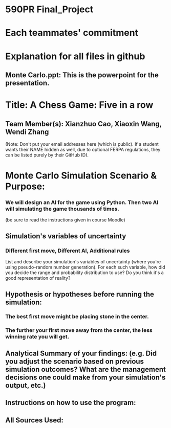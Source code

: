 # 590PR Final_Project

# Each teammates' commitment

# Explanation for all files in github
## Monte Carlo.ppt: This is the powerpoint for the presentation.


# Title: A Chess Game: Five in a row

## Team Member(s): Xianzhuo Cao, Xiaoxin Wang, Wendi Zhang

(Note: Don't put your email addresses here (which is public).  If a student wants their NAME hidden as well, due to optional FERPA regulations, they can be listed purely by their GitHub ID).

# Monte Carlo Simulation Scenario & Purpose: 
### We will design an AI for the game using Python. Then two AI will simulating the game thousands of times.

(be sure to read the instructions given in course Moodle)

## Simulation's variables of uncertainty
### Different first move, Different AI, Additional rules 


List and describe your simulation's variables of uncertainty (where you're using pseudo-random number generation). For each such variable, how did you decide the range and probability distribution to use?  Do you think it's a good representation of reality?

## Hypothesis or hypotheses before running the simulation:
### The best first move might be placing stone in the center. 
### The further your first move away from the center, the less winning rate you will get.

## Analytical Summary of your findings: (e.g. Did you adjust the scenario based on previous simulation outcomes?  What are the management decisions one could make from your simulation's output, etc.)

## Instructions on how to use the program:


## All Sources Used:
